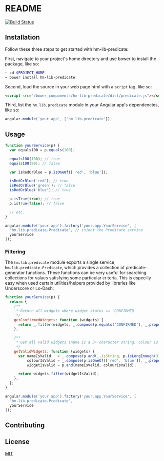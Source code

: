 README
======

[![Build Status](https://travis-ci.org/honkmobile/hm-lib-predicate.svg?branch=master)](https://travis-ci.org/honkmobile/hm-lib-predicate)

Installation
------------

Follow these three steps to get started with hm-lib-predicate:

First, navigate to your project's home directory and use bower
to install the package, like so:

```bash
~ cd $PROJECT_HOME
~ bower install hm-lib-predicate
```
Second, load the source in your web page html with a ``script``
tag, like so:

```html
<script src="/bower_components/hm-lib-predicate/dist/predicate.js"></script>
```

Third, list the ``hm.lib.predicate`` module in your Angular app's
dependencies, like so:

```javascript
angular.module('your.app', ['hm.lib.predicate']);
```

Usage
-----

```javascript
function yourService(p) {
  var equals100 = p.equals(100);

  equals100(100); // true
  equals100(99); // false

  var isRedOrBlue = p.isOneOf(['red', 'blue']);

  isRedOrBlue('red'); // true
  isRedOrBlue('green'); // false
  isRedOrBlue('blue'); // true

  p.isTrue(true); // true
  p.isTrue(false); // false

  // etc.
}

angular.module('your.app').factory('your.app.YourService', [
  'hm.lib.predicate.Predicate', // inject the Predicate service
  yourService
]);
```

### Filtering

The ``hm.lib.predicate`` module exports a single service,
``hm.lib.predicate.Predicate``, which provides a collection
of predicate-generator functions. These functions can be
very useful for searching collections for values satisfying
some particular criteria. This is especilly easy when used
certain utilities/helpers provided by libraries like
Underscore or Lo-Dash:

```javascript
function yourService(p) {
  return {
    /**
     * Return all widgets where widget.status == 'CONFIRMED'
     */
    getConfirmedWidgets: function (widgets) {
      return _.filter(widgets, _.compose(p.equals('CONFIRMED'), _.property('status')));
    },

    /**
     * Get all valid widgets (name is a 3+ character string, colour is either red or blue)
     */
    getValidWidgets: function (widgets) {
      var nameIsValid   = _.compose(p.and(_.isString, p.isLongEnough(3)), _.property('name')),
          colourIsValid = _.compose(p.isOneOf(['red', 'blue']), _.property('colour')),
          widgetIsValid = p.and(nameIsValid, colourIsValid);

      return widgets.filter(widgetIsValid);
    },
  };
}

angular.module('your.app').factory('your.app.YourService', [
  'hm.lib.predicate.Predicate',
  yourService
]);
```

Contributing
------------

License
-------

[MIT](LICENSE)
